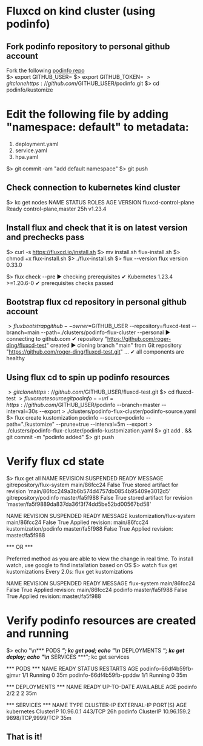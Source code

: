 # Fluxcd on kind cluster (using podinfo)

## Fork podinfo repository to personal github account
Fork the following [podinfo repo](https://github.com/stefanprodan/podinfo)  
$> export GITHUB_USER=<REDACTED>
$> export GITHUB_TOKEN=<REDACTED>
$> git clone https://github.com/$GITHUB_USER/podinfo.git
$> cd podinfo/kustomize

# Edit the following file by adding "namespace: default" to metadata:
1. deployment.yaml
2. service.yaml
3. hpa.yaml

$> git commit -am "add default namespace"
$> git push

## Check connection to kubernetes kind cluster
$> kc get nodes
NAME                   STATUS   ROLES                  AGE   VERSION
fluxcd-control-plane   Ready    control-plane,master   25h   v1.23.4

## Install flux and check that it is on latest version and prechecks pass
$> curl -s https://fluxcd.io/install.sh
$> mv install.sh flux-install.sh
$> chmod +x flux-install.sh
$> ./flux-install.sh
$> flux --version
flux version 0.33.0

$> flux check --pre
► checking prerequisites
✔ Kubernetes 1.23.4 >=1.20.6-0
✔ prerequisites checks passed

## Bootstrap flux cd repository in personal github account
$> flux bootstrap github --owner=$GITHUB_USER --repository=fluxcd-test --branch=main --path=./clusters/podinfo-flux-cluster --personal
► connecting to github.com
✔ repository "https://github.com/roger-ding/fluxcd-test" created
► cloning branch "main" from Git repository "https://github.com/roger-ding/fluxcd-test.git"
...
✔ all components are healthy

## Using flux cd to spin up podinfo resources
$> git clone https://github.com/$GITHUB_USER/fluxcd-test.git
$> cd fluxcd-test
$> flux create source git podinfo --url=https://github.com/$GITHUB_USER/podinfo --branch=master --interval=30s --export > ./clusters/podinfo-flux-cluster/podinfo-source.yaml
$> flux create kustomization podinfo --source=podinfo --path="./kustomize" --prune=true --interval=5m --export > ./clusters/podinfo-flux-cluster/podinfo-kustomization.yaml
$> git add . && git commit -m "podinfo added"
$> git push

# Verify flux cd state
$> flux get all
NAME                     	REVISION      	SUSPENDED	READY	MESSAGE
gitrepository/flux-system	main/86fcc24  	False    	True 	stored artifact for revision 'main/86fcc249a3b6b574d4757db0854b95409e3012d5'
gitrepository/podinfo    	master/fa5f988	False    	True 	stored artifact for revision 'master/fa5f9889da837da36f3f74dd5be52bd00567bd58'

NAME                     	REVISION      	SUSPENDED	READY	MESSAGE
kustomization/flux-system	main/86fcc24  	False    	True 	Applied revision: main/86fcc24
kustomization/podinfo    	master/fa5f988	False    	True 	Applied revision: master/fa5f988

*** OR ***

Preferred method as you are able to view the change in real time. To install watch, use google to find installation based on OS
$> watch flux get kustomizations 
Every 2.0s: flux get kustomizations 

NAME            REVISION        SUSPENDED       READY   MESSAGE
flux-system     main/86fcc24    False           True    Applied revision: main/86fcc24
podinfo         master/fa5f988  False           True    Applied revision: master/fa5f988

# Verify podinfo resources are created and running
$> echo "\n*** PODS ***"; kc get pod; echo "\n*** DEPLOYMENTS ***"; kc get deploy; echo "\n*** SERVICES ***"; kc get services

*** PODS ***
NAME                       READY   STATUS    RESTARTS   AGE
podinfo-66df4b59fb-gjmvr   1/1     Running   0          35m
podinfo-66df4b59fb-ppddw   1/1     Running   0          35m

*** DEPLOYMENTS ***
NAME      READY   UP-TO-DATE   AVAILABLE   AGE
podinfo   2/2     2            2           35m

*** SERVICES ***
NAME         TYPE        CLUSTER-IP    EXTERNAL-IP   PORT(S)             AGE
kubernetes   ClusterIP   10.96.0.1     <none>        443/TCP             26h
podinfo      ClusterIP   10.96.159.2   <none>        9898/TCP,9999/TCP   35m

## That is it! 
